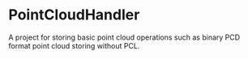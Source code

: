 # PointCloudHandler
A project for storing basic point cloud operations such as binary PCD format point cloud storing without PCL.
